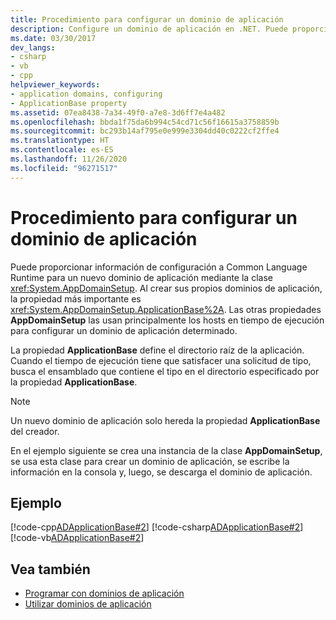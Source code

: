 ```yaml
---
title: Procedimiento para configurar un dominio de aplicación
description: Configure un dominio de aplicación en .NET. Puede proporcionar información de configuración a CLR para un nuevo dominio de aplicación mediante la clase AppDomainSetup.
ms.date: 03/30/2017
dev_langs:
- csharp
- vb
- cpp
helpviewer_keywords:
- application domains, configuring
- ApplicationBase property
ms.assetid: 07ea8438-7a34-49f0-a7e8-3d6ff7e4a482
ms.openlocfilehash: bbda1f75da6b994c54cd71c56f16615a3758859b
ms.sourcegitcommit: bc293b14af795e0e999e3304dd40c0222cf2ffe4
ms.translationtype: HT
ms.contentlocale: es-ES
ms.lasthandoff: 11/26/2020
ms.locfileid: "96271517"
---
```

# <a name="how-to-configure-an-application-domain"></a>Procedimiento para configurar un dominio de aplicación

Puede proporcionar información de configuración a Common Language Runtime para un nuevo dominio de aplicación mediante la clase <xref:System.AppDomainSetup>. Al crear sus propios dominios de aplicación, la propiedad más importante es <xref:System.AppDomainSetup.ApplicationBase%2A>. Las otras propiedades **AppDomainSetup** las usan principalmente los hosts en tiempo de ejecución para configurar un dominio de aplicación determinado.  
  
 La propiedad **ApplicationBase** define el directorio raíz de la aplicación. Cuando el tiempo de ejecución tiene que satisfacer una solicitud de tipo, busca el ensamblado que contiene el tipo en el directorio especificado por la propiedad **ApplicationBase**.  
  
> [!NOTE]
> Un nuevo dominio de aplicación solo hereda la propiedad **ApplicationBase** del creador.  
  
 En el ejemplo siguiente se crea una instancia de la clase **AppDomainSetup**, se usa esta clase para crear un dominio de aplicación, se escribe la información en la consola y, luego, se descarga el dominio de aplicación.  
  
## <a name="example"></a>Ejemplo  

 [!code-cpp[ADApplicationBase#2](../../../samples/snippets/cpp/VS_Snippets_CLR/ADApplicationBase/CPP/source2.cpp#2)]
 [!code-csharp[ADApplicationBase#2](../../../samples/snippets/csharp/VS_Snippets_CLR/ADApplicationBase/CS/source2.cs#2)]
 [!code-vb[ADApplicationBase#2](../../../samples/snippets/visualbasic/VS_Snippets_CLR/ADApplicationBase/VB/source2.vb#2)]  
  
## <a name="see-also"></a>Vea también

- [Programar con dominios de aplicación](application-domains.md#programming-with-application-domains)
- [Utilizar dominios de aplicación](use.md)
